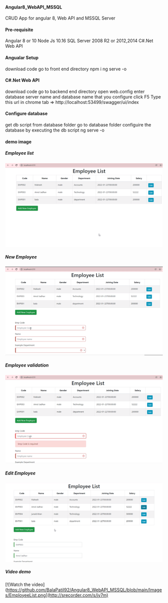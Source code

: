 #### Angular8_WebAPI_MSSQL
CRUD App for angular 8, Web API and MSSQL Server

#### Pre-requisite
Angular 8 or 10
Node Js 10.16
SQL Server 2008 R2 or 2012,2014
C#.Net Web API

#### Angualar Setup
download code 
go to front end directory
npm i
ng serve -o

#### C#.Net Web API
download code 
go to backend end directory
open web.config
enter database server name and database name that you configure
click F5
Type this url in chrome tab => http://localhost:53499/swagger/ui/index

#### Configure database
get db script from database folder 
go to database folder
configuire the database by executing the db script
ng serve -o

#### demo image

##### Employee list
![alt text](https://github.com/BalaPatil92/Angular8_WebAPI_MSSQL/blob/main/Images/EmployeeList.png)

##### New Employee
![alt text](https://github.com/BalaPatil92/Angular8_WebAPI_MSSQL/blob/main/Images/NewEmployee.png)

##### Employee validation
![alt text](https://github.com/BalaPatil92/Angular8_WebAPI_MSSQL/blob/main/Images/NewEmployeeValiadation.png)

##### Edit Employee
![alt text](https://github.com/BalaPatil92/Angular8_WebAPI_MSSQL/blob/main/Images/EditEmployee.png)

##### Video demo
[![Watch the video](https://github.com/BalaPatil92/Angular8_WebAPI_MSSQL/blob/main/Images/EmployeeList.png](http://srecorder.com/s/jy7m)






